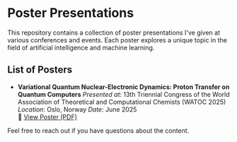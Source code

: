 # Poster Presentations

This repository contains a collection of poster presentations I've given at various conferences and events. Each poster explores a unique topic in the field of artificial intelligence and machine learning.

## List of Posters

- **Variational Quantum Nuclear-Electronic Dynamics: Proton Transfer on Quantum Computers**
  *Presented at*: 13th Triennial Congress of the World Association of Theoretical and Computational Chemists (WATOC 2025)
  *Location*: Oslo, Norway
  *Date*: June 2025  
  📄 [View Poster (PDF)](https://github.com/DilhanM/Posters/blob/master/WATOC2025/WATOC.pdf)


Feel free to reach out if you have questions about the content.
